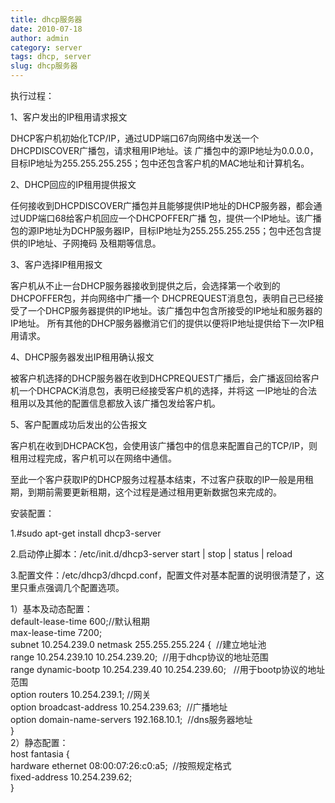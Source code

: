 ```yaml
---
title: dhcp服务器
date: 2010-07-18
author: admin
category: server
tags: dhcp, server
slug: dhcp服务器
---
```


执行过程：

1、客户发出的IP租用请求报文  

DHCP客户机初始化TCP/IP，通过UDP端口67向网络中发送一个DHCPDISCOVER广播包，请求租用IP地址。该
广播包中的源IP地址为0.0.0.0，目标IP地址为255.255.255.255；包中还包含客户机的MAC地址和计算机名。

2、DHCP回应的IP租用提供报文  

任何接收到DHCPDISCOVER广播包并且能够提供IP地址的DHCP服务器，都会通过UDP端口68给客户机回应一个DHCPOFFER广播
包，提供一个IP地址。该广播包的源IP地址为DCHP服务器IP，目标IP地址为255.255.255.255；包中还包含提供的IP地址、子网掩码
及租期等信息。

3、客户选择IP租用报文  

客户机从不止一台DHCP服务器接收到提供之后，会选择第一个收到的DHCPOFFER包，并向网络中广播一个
DHCPREQUEST消息包，表明自己已经接受了一个DHCP服务器提供的IP地址。该广播包中包含所接受的IP地址和服务器的IP地址。
所有其他的DHCP服务器撤消它们的提供以便将IP地址提供给下一次IP租用请求。

4、DHCP服务器发出IP租用确认报文  

被客户机选择的DHCP服务器在收到DHCPREQUEST广播后，会广播返回给客户机一个DHCPACK消息包，表明已经接受客户机的选择，并将这
一IP地址的合法租用以及其他的配置信息都放入该广播包发给客户机。

5、客户配置成功后发出的公告报文  

客户机在收到DHCPACK包，会使用该广播包中的信息来配置自己的TCP/IP，则租用过程完成，客户机可以在网络中通信。  

至此一个客户获取IP的DHCP服务过程基本结束，不过客户获取的IP一般是用租期，到期前需要更新租期，这个过程是通过租用更新数据包来完成的。

安装配置：

1.\#sudo apt-get install dhcp3-server

2.启动停止脚本：/etc/init.d/dhcp3-server start | stop | status | reload

3.配置文件：/etc/dhcp3/dhcpd.conf，配置文件对基本配置的说明很清楚了，这里只重点强调几个配置选项。

1）基本及动态配置：  
default-lease-time 600;//默认租期  
max-lease-time 7200;  
subnet 10.254.239.0 netmask 255.255.255.224 {  //建立地址池  
range 10.254.239.10 10.254.239.20;  //用于dhcp协议的地址范围  
range dynamic-bootp 10.254.239.40 10.254.239.60;  
//用于bootp协议的地址范围  
option routers 10.254.239.1; //网关  
option broadcast-address 10.254.239.63;  //广播地址  
option domain-name-servers 192.168.10.1;  //dns服务器地址  
}  
2）静态配置：  
host fantasia {  
hardware ethernet 08:00:07:26:c0:a5;  //按照规定格式  
fixed-address 10.254.239.62;  
}

